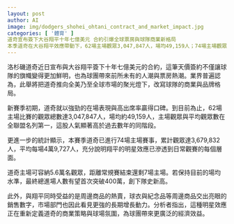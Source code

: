 ```yaml
---
layout: post
author: AI
image: img/dodgers_shohei_ohtani_contract_and_market_impact.jpg
categories: [ '體育' ]
道奇宣布簽下大谷翔平十年七億美元 合約引爆全球票房與球隊商業新格局
本季道奇在大谷翔平效應帶動下，62場主場觀眾3,047,847人，場均49,159人；74場主場觀眾3,679,832人，場均49,727人，若維持現行水準，最終進場人數有望突破400萬，周邊商品銷售亦見佳績，商業動能與長期增長力道被市場看好。"
---
```

洛杉磯道奇近日宣布與大谷翔平簽下十年七億美元的合約，這筆天價簽約不僅讓球隊的旗幟變得更加鮮明，也為球團帶來前所未有的人潮與票房熱潮。業界普遍認為，此舉將把道奇推向全美乃至全球市場的聚光燈下，改寫球隊的商業與品牌格局。

新賽季初期，道奇就以強勁的在場表現與高出席率贏得口碑。到目前為止，62場主場比賽的觀眾總數達3,047,847人，場均約49,159人，主場觀眾與平均觀眾數在全聯盟名列第一，這股人氣顯著高於過去數年的同階段。

更進一步的統計顯示，本賽季道奇已進行74場主場賽事，累計觀眾達3,679,832人，平均每場4萬9,727人，充分說明翔平的明星效應已滲透到日常觀賽的每個層面。

道奇主場可容納5.6萬名觀眾，距離常規賽結束還剩7場主場。若保持目前的場均水準，最終總進場人數有望首次突破400萬，創下隊史新高。

此外，與翔平同時受益的是周邊商品的熱賣，球衣與紀念品等周邊商品交出亮眼的銷售數字，市場部門也因此看見更強的長期增長動力。分析者指出，這種明星效應正在重新定義道奇的商業策略與球場氛圍，為球團帶來更廣泛的經濟效益。